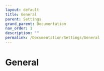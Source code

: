 ```yaml
---
layout: default
title: General
parent: Settings
grand_parent: Documentation
nav_order: 1
description: ""
permalink: /Documentation/Settings/General
---
```


# General
